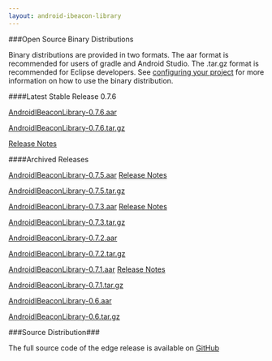 ```yaml
---
layout: android-ibeacon-library
---
```



###Open Source Binary Distributions

Binary distributions are provided in two formats.  The aar format is recommended for users of gradle and Android Studio.  The .tar.gz format is recommended for Eclipse developers.
See [configuring your project]() for more information on how to use the binary distribution.


####Latest Stable Release 0.7.6


<i class="fa fa-cloud-download" style="color: #3abeee;"></i>  [AndroidIBeaconLibrary-0.7.6.aar](https://s3.amazonaws.com/android-ibeacon-library.radiusnetworks.com/AndroidIBeaconLibrary-0.7.6.aar)

<i class="fa fa-cloud-download" style="color: #3abeee;"></i>  [AndroidIBeaconLibrary-0.7.6.tar.gz](https://s3.amazonaws.com/android-ibeacon-library.radiusnetworks.com/AndroidIBeaconLibrary-0.7.6.tar.gz)

[Release Notes](releasenotes_0_7_6.html)

<style>
  .close {
    margin-top: 0px;
    margin-bottom: 0px;
  }
</style>



####Archived Releases

<i class="fa fa-cloud-download" style="color: #3abeee;"></i>  [AndroidIBeaconLibrary-0.7.5.aar](https://s3.amazonaws.com/android-ibeacon-library.radiusnetworks.com/AndroidIBeaconLibrary-0.7.5.aar) [Release Notes](releasenotes_0_7_5.html)

<i class="fa fa-cloud-download" style="color: #3abeee;"></i>  [AndroidIBeaconLibrary-0.7.5.tar.gz](https://s3.amazonaws.com/android-ibeacon-library.radiusnetworks.com/AndroidIBeaconLibrary-0.7.5.tar.gz)


<i class="fa fa-cloud-download" style="color: #3abeee;"></i>  [AndroidIBeaconLibrary-0.7.3.aar](https://s3.amazonaws.com/android-ibeacon-library.radiusnetworks.com/AndroidIBeaconLibrary-0.7.3.aar) [Release Notes](releasenotes_0_7_3.html)

<i class="fa fa-cloud-download" style="color: #3abeee;"></i>  [AndroidIBeaconLibrary-0.7.3.tar.gz](https://s3.amazonaws.com/android-ibeacon-library.radiusnetworks.com/AndroidIBeaconLibrary-0.7.3.tar.gz)

<i class="fa fa-cloud-download" style="color: #3abeee;"></i>  [AndroidIBeaconLibrary-0.7.2.aar](https://s3.amazonaws.com/android-ibeacon-library.radiusnetworks.com/AndroidIBeaconLibrary-0.7.2.aar)

<i class="fa fa-cloud-download" style="color: #3abeee;"></i>  [AndroidIBeaconLibrary-0.7.2.tar.gz](https://s3.amazonaws.com/android-ibeacon-library.radiusnetworks.com/AndroidIBeaconLibrary-0.7.2.tar.gz)


<i class="fa fa-cloud-download" style="color: #3abeee;"></i>  [AndroidIBeaconLibrary-0.7.1.aar](https://s3.amazonaws.com/android-ibeacon-library.radiusnetworks.com/AndroidIBeaconLibrary-0.7.1.aar) [Release Notes](releasenotes_0_7_1.html)

<i class="fa fa-cloud-download" style="color: #3abeee;"></i>  [AndroidIBeaconLibrary-0.7.1.tar.gz](https://s3.amazonaws.com/android-ibeacon-library.radiusnetworks.com/AndroidIBeaconLibrary-0.7.1.tar.gz)


<i class="fa fa-cloud-download" style="color: #3abeee;"></i>  [AndroidIBeaconLibrary-0.6.aar](https://s3.amazonaws.com/android-ibeacon-library.radiusnetworks.com/AndroidIBeaconLibrary-0.6.aar)

<i class="fa fa-cloud-download" style="color: #3abeee;"></i>  [AndroidIBeaconLibrary-0.6.tar.gz](https://s3.amazonaws.com/android-ibeacon-library.radiusnetworks.com/AndroidIBeaconLibrary-0.6.tar.gz)

###Source Distribution###

The full source code of the edge release is available on <a href='https://github.com/RadiusNetworks/android-ibeacon-service'>GitHub</a>

